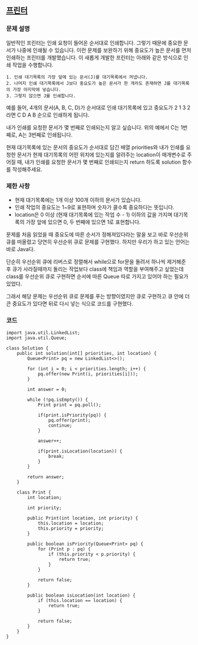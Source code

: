 ## [프린터](https://school.programmers.co.kr/learn/courses/30/lessons/42587)

### 문제 설명
일반적인 프린터는 인쇄 요청이 들어온 순서대로 인쇄합니다. 그렇기 때문에 중요한 문서가 나중에 인쇄될 수 있습니다. 이런 문제를 보완하기 위해 중요도가 높은 문서를 먼저 인쇄하는 프린터를 개발했습니다. 이 새롭게 개발한 프린터는 아래와 같은 방식으로 인쇄 작업을 수행합니다.
```
1. 인쇄 대기목록의 가장 앞에 있는 문서(J)를 대기목록에서 꺼냅니다.
2. 나머지 인쇄 대기목록에서 J보다 중요도가 높은 문서가 한 개라도 존재하면 J를 대기목록의 가장 마지막에 넣습니다.
3. 그렇지 않으면 J를 인쇄합니다.
```
예를 들어, 4개의 문서(A, B, C, D)가 순서대로 인쇄 대기목록에 있고 중요도가 2 1 3 2 라면 C D A B 순으로 인쇄하게 됩니다.

내가 인쇄를 요청한 문서가 몇 번째로 인쇄되는지 알고 싶습니다. 위의 예에서 C는 1번째로, A는 3번째로 인쇄됩니다.

현재 대기목록에 있는 문서의 중요도가 순서대로 담긴 배열 priorities와 내가 인쇄를 요청한 문서가 현재 대기목록의 어떤 위치에 있는지를 알려주는 location이 매개변수로 주어질 때, 내가 인쇄를 요청한 문서가 몇 번째로 인쇄되는지 return 하도록 solution 함수를 작성해주세요.

### 제한 사항
* 현재 대기목록에는 1개 이상 100개 이하의 문서가 있습니다.
* 인쇄 작업의 중요도는 1~9로 표현하며 숫자가 클수록 중요하다는 뜻입니다.
* location은 0 이상 (현재 대기목록에 있는 작업 수 - 1) 이하의 값을 가지며 대기목록의 가장 앞에 있으면 0, 두 번째에 있으면 1로 표현합니다.

문제를 처음 읽었을 때 중요도에 따른 순서가 정해져있다라는 말을 보고 바로 우선순위 큐를 떠올렸고 당연히 우선순위 큐로 문제를 구현했다. 하지만 우리가 하고 있는 언어는 바로 Java다.

단순히 우선순위 큐에 리버스로 정렬해서 while으로 for문을 돌려서 하나씩 제거해준 후 큐가 사라질때까지 돌리는 작업보다 class에 책임과 역할을 부여해주고 싶었는데 class를 우선순위 큐로 구현하면 순서에 따른 Queue 따로 가지고 있어야 하는 필요가 있었다.

그래서 해당 문제는 우선순위 큐로 문제를 푸는 방향이였지만 큐로 구현하고 큐 안에 더 큰 중요도가 있다면 뒤로 다시 넣는 식으로 코드를 구현했다.

### 코드
```
import java.util.LinkedList;
import java.util.Queue;

class Solution {
    public int solution(int[] priorities, int location) {
        Queue<Print> pq = new LinkedList<>();

        for (int i = 0; i < priorities.length; i++) {
            pq.offer(new Print(i, priorities[i]));
        }

        int answer = 0;

        while (!pq.isEmpty()) {
            Print print = pq.poll();

            if(print.isPriority(pq)) {
                pq.offer(print);
                continue;
            }

            answer++;

            if(print.isLocation(location)) {
                break;
            }
        }

        return answer;
    }

    class Print {
        int location;

        int priority;

        public Print(int location, int priority) {
            this.location = location;
            this.priority = priority;
        }

        public boolean isPriority(Queue<Print> pq) {
            for (Print p : pq) {
                if (this.priority < p.priority) {
                    return true;
                } 
            }
            
            return false;
        }

        public boolean isLocation(int location) {
            if (this.location == location) {
                return true;
            }

            return false;
        }
    }
}
```